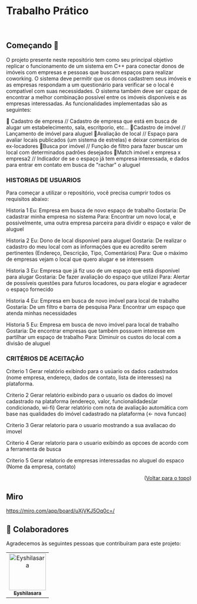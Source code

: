 <div id="top"></div>

# Trabalho Prático



<br/>


## Começando 🚀

O projeto presente neste repositório tem como seu principal objetivo replicar o funcionamento de um sistema em C++ para conectar donos de imóveis com empresas e pessoas que buscam espaços para realizar coworking. O sistema deve permitir que os donos cadastrem seus imóveis e as empresas respondam a um questionário para verificar se o local é compatível com suas necessidades. O sistema também deve ser capaz de encontrar a melhor combinação possível entre os imóveis disponíveis e as empresas interessadas. As funcionalidades implementadas são as seguintes:

🔸 Cadastro de empresa // Cadastro de empresa que está em busca de alugar um estabelecimento, sala, escritporio, etc... 
🔸Cadastro de imóvel // Lançamento de imóvel para aluguel
🔸Avaliação de local // Espaço para avaliar locais publicados (um sistema de estrelas) e deixar comentários de ex-locadores
🔸Busca por imóvel // Função de filtro para fazer buscar um local com determinados padrões desejados
🔸Match  imóvel x empresa x empresa2 // Indicador de se o espaço já tem empresa interessada, e dados para entrar em contato em busca de "rachar" o aluguel

### HISTORIAS DE USUARIOS
Para começar a utilizar o repositório, você precisa cumprir todos os requisitos abaixo:

Historia 1
Eu: Empresa em busca de novo espaço de trabalho
Gostaria: De cadastrar minha empresa no sistema
Para: Encontrar um novo local, e possivelmente, uma outra empresa parceira para dividir o espaço e valor de aluguel

Historia 2
Eu: Dono de local disponível para aluguel
Gostaria: De realizar o cadastro do meu local com as informações que eu acredito serem pertinentes (Endereço, Descrição, Tipo, Comentários)
Para: Que o máximo de empresas vejam o local que quero alugar e se interessem

Historia 3
Eu: Empresa que já fiz uso de um espaço que está disponível para alugar
Gostaria: De fazer avaliação do espaço que utilizei
Para: Alertar de possíveis questões para futuros locadores, ou para elogiar e agradecer o espaço fornecido 

Historia 4
Eu: Empresa em busca de novo imóvel para local de trabalho
Gostaria: De um filtro e barra de pesquisa
Para: Encontrar um espaço que atenda minhas necessidades 

Historia 5
Eu: Empresa em busca de novo imóvel para local de trabalho
Gostaria: De encontrar empresas que também possuem interesse em partilhar um espaço de trabalho 
Para: Diminuir os custos do local com a divisão de aluguel

### CRITÉRIOS DE ACEITAÇÃO
Criterio 1 
Gerar relatório exibindo para o usúario os dados cadastrados (nome empresa, endereço, dados de contato, lista de interesses) na plataforma.

Criterio 2 
Gerar relatório exibindo para o usuario os dados do imovel cadastrado na plataforma (endereço, valor, funcionalidades(ar condicionado, wi-fi)
Gerar relatório com nota de avaliação automática com base nas qualidades do imóvel cadastrado na plataforma (<- nova funcao)

Criterio 3 
Gerar relatorio para o usuario mostrando a sua avaliacao do imovel

Criterio 4 
Gerar relatorio para o usuario exibindo as opcoes de acordo com a ferramenta de busca

Criterio 5 
Gerar relatorio de empresas interessadas no aluguel do espaco (Nome da empresa, contato)

<p align="right">(<a href="#top">Voltar para o topo</a>)</p>

## Miro

https://miro.com/app/board/uXjVKJ5Oq0c=/

## 🤝 Colaboradores

Agradecemos às seguintes pessoas que contribuíram para este projeto:

<table>
    <td align="center">
      <a href="#">
        <img src="https://avatars.githubusercontent.com/u/93560193?v=4" width="100px;" alt="Eyshilasara"/><br>
        <sub>
          <b>Eyshilasara</b>
        </sub>
      </a>
    </td>
  
    
  </tr>
</table>

